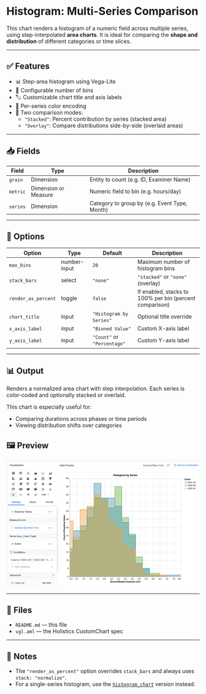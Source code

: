 # Histogram: Multi-Series Comparison

This chart renders a histogram of a numeric field across multiple series, using step-interpolated **area charts**. It is ideal for comparing the **shape and distribution** of different categories or time slices.

---

## ✅ Features

- 📊 Step-area histogram using Vega-Lite
- 🔢 Configurable number of bins
- 🏷 Customizable chart title and axis labels
- 🎨 Per-series color encoding
- 🧱 Two comparison modes:
  - `"Stacked"`: Percent contribution by series (stacked area)
  - `"Overlay"`: Compare distributions side-by-side (overlaid areas)

---

## 📥 Fields

| Field    | Type                 | Description                                   |
| -------- | -------------------- | --------------------------------------------- |
| `grain`  | Dimension            | Entity to count (e.g. ID, Examiner Name)      |
| `metric` | Dimension or Measure | Numeric field to bin (e.g. hours/day)         |
| `series` | Dimension            | Category to group by (e.g. Event Type, Month) |

---

## 🧰 Options

| Option              | Type         | Default                     | Description                                             |
| ------------------- | ------------ | --------------------------- | ------------------------------------------------------- |
| `max_bins`          | number-input | `20`                        | Maximum number of histogram bins                        |
| `stack_bars`        | select       | `"none"`                    | `"stacked"` or `"none"` (overlay)                       |
| `render_as_percent` | toggle       | `false`                     | If enabled, stacks to 100% per bin (percent comparison) |
| `chart_title`       | input        | `"Histogram by Series"`     | Optional title override                                 |
| `x_axis_label`      | input        | `"Binned Value"`            | Custom X-axis label                                     |
| `y_axis_label`      | input        | `"Count"` or `"Percentage"` | Custom Y-axis label                                     |

---

## 📊 Output

Renders a normalized area chart with step interpolation. Each series is color-coded and optionally stacked or overlaid.

This chart is especially useful for:

- Comparing durations across phases or time periods
- Viewing distribution shifts over categories

## 🖼 Preview

![Histogram Multi-Series Preview](./histogram_multi_series_chart.png)

---

## 📁 Files

- `README.md` — this file
- `vgl.aml` — the Holistics CustomChart spec

---

## 🧠 Notes

- The `"render_as_percent"` option overrides `stack_bars` and always uses `stack: "normalize"`.
- For a single-series histogram, use the [`histogram_chart`](../histogram_chart) version instead.
